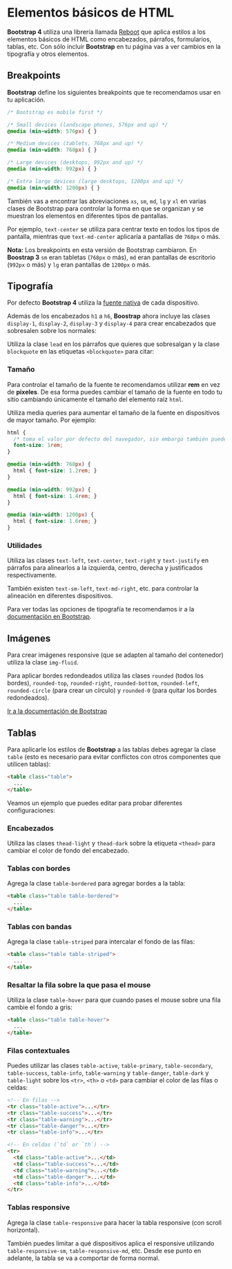 # Elementos básicos de HTML

**Bootstrap 4** utiliza una librería llamada [Reboot](http://getbootstrap.com/docs/4.0/content/reboot/) que aplica estilos a los elementos básicos de HTML como encabezados, párrafos, formularios, tablas, etc. Con sólo incluir **Bootstrap** en tu página vas a ver cambios en la tipografía y otros elementos.

## Breakpoints

**Bootstrap** define los siguientes breakpoints que te recomendamos usar en tu aplicación.

```css
/* Bootstrap es mobile first */

/* Small devices (landscape phones, 576px and up) */
@media (min-width: 576px) { }

/* Medium devices (tablets, 768px and up) */
@media (min-width: 768px) { }

/* Large devices (desktops, 992px and up) */
@media (min-width: 992px) { }

/* Extra large devices (large desktops, 1200px and up) */
@media (min-width: 1200px) { }
```

También vas a encontrar las abreviaciones `xs`, `sm`, `md`, `lg` y `xl` en varias clases de Bootstrap para controlar la forma en que se organizan y se muestran los elementos en diferentes tipos de pantallas.

Por ejemplo, `text-center` se utiliza para centrar texto en todos los tipos de pantalla, mientras que `text-md-center` aplicaría a pantallas de `768px` o más.

**Nota:** Los breakpoints en esta versión de Bootstrap cambiaron. En **Boostrap 3** `sm` eran tabletas (`768px` o más), `md` eran pantallas de escritorio (`992px` o más) y `lg` eran pantallas de `1200px` o más.

## Tipografía

Por defecto **Bootstrap 4** utiliza la [fuente nativa](https://getbootstrap.com/docs/4.0/content/reboot/#native-font-stack) de cada dispositivo.

Además de los encabezados `h1` a `h6`, **Boostrap** ahora incluye las clases `display-1`, `display-2`, `display-3` y `display-4` para crear encabezados que sobresalen sobre los normales:

[](codepen://germanescobar/dZLdNG)

Utiliza la clase `lead` en los párrafos que quieres que sobresalgan y la clase `blockquote` en las etiquetas `<blockquote>` para citar:

[](codepen://germanescobar/EbJQmq)

### Tamaño

Para controlar el tamaño de la fuente te recomendamos utilizar **rem** en vez de **pixeles**. De esa forma puedes cambiar el tamaño de la fuente en todo tu sitio cambiando únicamente el tamaño del elemento raíz `html`.

Utiliza media queries para aumentar el tamaño de la fuente en dispositivos de mayor tamaño. Por ejemplo:

```css
html {
  /* toma el valor por defecto del navegador, sin embargo también puedes usar px */
  font-size: 1rem;
}

@media (min-width: 768px) {
  html { font-size: 1.2rem; }
}

@media (min-width: 992px) {
  html { font-size: 1.4rem; }
}

@media (min-width: 1200px) {
  html { font-size: 1.6rem; }
}
```

### Utilidades

Utiliza las clases `text-left`, `text-center`, `text-right` y `text-justify` en párrafos para alinearlos a la izquierda, centro, derecha y justificados respectivamente.

También existen `text-sm-left`, `text-md-right`, etc. para controlar la alineación en diferentes dispositivos.

Para ver todas las opciones de tipografía te recomendamos ir a la [documentación en Bootstrap](https://getbootstrap.com/docs/4.0/content/typography/).

## Imágenes

Para crear imágenes responsive (que se adapten al tamaño del contenedor) utiliza la clase `img-fluid`.

Para aplicar bordes redondeados utiliza las clases `rounded` (todos los bordes), `rounded-top`, `rounded-right`, `rounded-bottom`, `rounded-left`, `rounded-circle` (para crear un círculo) y `rounded-0` (para quitar los bordes redondeados).

[Ir a la documentación de Bootstrap](https://getbootstrap.com/docs/4.0/content/images/)

## Tablas

Para aplicarle los estilos de **Bootstrap** a las tablas debes agregar la clase `table` (esto es necesario para evitar conflictos con otros componentes que utilicen tablas):

```html
<table class="table">
  ...
</table>
```

Veamos un ejemplo que puedes editar para probar diferentes configuraciones:

[](codepen://germanescobar/XzQErm)

### Encabezados

Utiliza las clases `thead-light` y `thead-dark` sobre la etiqueta `<thead>` para cambiar el color de fondo del encabezado.

### Tablas con bordes

Agrega la clase `table-bordered` para agregar bordes a la tabla:

```html
<table class="table table-bordered">
  ...
</table>
```

### Tablas con bandas

Agrega la clase `table-striped` para intercalar el fondo de las filas:

```html
<table class="table table-striped">
  ...
</table>
```

### Resaltar la fila sobre la que pasa el mouse

Utiliza la clase `table-hover` para que cuando pases el mouse sobre una fila cambie el fondo a gris:

```html
<table class="table table-hover">
  ...
</table>
```

### Filas contextuales

Puedes utilizar las clases `table-active`, `table-primary`, `table-secondary`, `table-success`, `table-info`, `table-warning` y `table-danger`, `table-dark` y `table-light` sobre los `<tr>`, `<th>` o `<td>` para cambiar el color de las filas o celdas:

```html
<!-- En filas -->
<tr class="table-active">...</tr>
<tr class="table-success">...</tr>
<tr class="table-warning">...</tr>
<tr class="table-danger">...</tr>
<tr class="table-info">...</tr>

<!-- En celdas (`td` or `th`) -->
<tr>
  <td class="table-active">...</td>
  <td class="table-success">...</td>
  <td class="table-warning">...</td>
  <td class="table-danger">...</td>
  <td class="table-info">...</td>
</tr>
```

### Tablas responsive

Agrega la clase `table-responsive` para hacer la tabla responsive (con scroll horizontal).

También puedes limitar a qué dispositivos aplica el responsive utilizando `table-responsive-sm`, `table-responsive-md`, etc. Desde ese punto en adelante, la tabla se va a comportar de forma normal.
